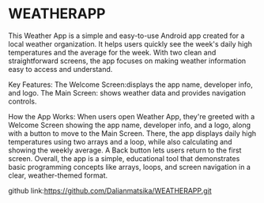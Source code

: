# WEATHERAPP
This Weather App is a simple and easy-to-use Android app created for a local weather organization. It helps users quickly see the week's daily high temperatures and the average for the week. With two clean and straightforward screens, the app focuses on making weather information easy to access and understand.

Key Features:
The Welcome Screen:displays the app name, developer info, and logo. 
The Main Screen: shows weather data and provides navigation controls.


How the App Works:
When users open Weather App, they're greeted with a Welcome Screen showing the app name, developer info, and a logo, along with a button to move to the Main Screen. There, the app displays daily high temperatures using two arrays and a loop, while also calculating and showing the weekly average. A Back button lets users return to the first screen. Overall, the app is a simple, educational tool that demonstrates basic programming concepts like arrays, loops, and screen navigation in a clear, weather-themed format.

github link:https://github.com/Dalianmatsika/WEATHERAPP.git